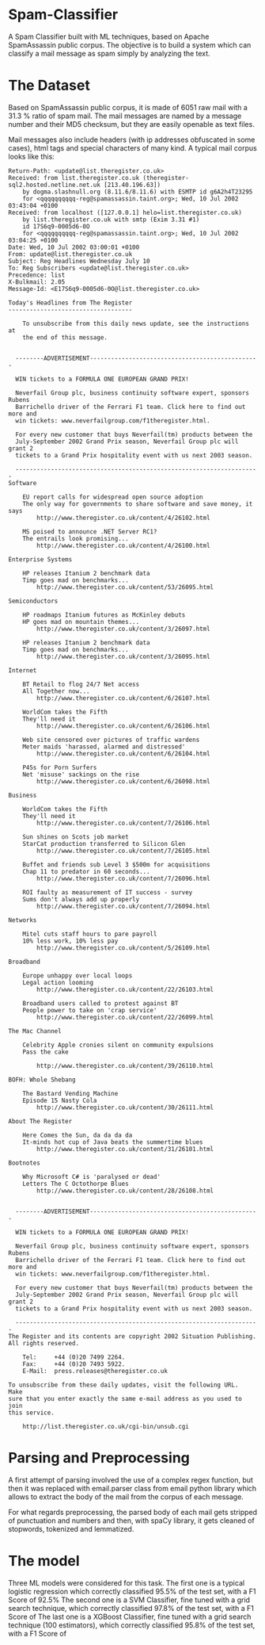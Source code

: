 # Spam-Classifier
A Spam Classifier built with ML techniques, based on Apache SpamAssassin public corpus. The objective is to build a system which can classify a mail message as spam simply by analyzing the text.


# The Dataset

Based on SpamAssassin public corpus, it is made of 6051 raw mail with a 31.3 % ratio of spam mail. The mail messages are named by a message number and their MD5 checksum, but they are easily openable as text files.

Mail messages also include headers (with ip addresses obfuscated in some cases), html tags and special characters of many kind.
A typical mail corpus looks like this:

```
Return-Path: <update@list.theregister.co.uk>
Received: from list.theregister.co.uk (theregister-sql2.hosted.netline.net.uk [213.40.196.63])
	by dogma.slashnull.org (8.11.6/8.11.6) with ESMTP id g6A2h4T23295
	for <qqqqqqqqqq-reg@spamassassin.taint.org>; Wed, 10 Jul 2002 03:43:04 +0100
Received: from localhost ([127.0.0.1] helo=list.theregister.co.uk)
	by list.theregister.co.uk with smtp (Exim 3.31 #1)
	id 17S6q9-0005d6-0O
	for <qqqqqqqqqq-reg@spamassassin.taint.org>; Wed, 10 Jul 2002 03:04:25 +0100
Date: Wed, 10 Jul 2002 03:00:01 +0100
From: update@list.theregister.co.uk
Subject: Reg Headlines Wednesday July 10
To: Reg Subscribers <update@list.theregister.co.uk>
Precedence: list
X-Bulkmail: 2.05
Message-Id: <E17S6q9-0005d6-0O@list.theregister.co.uk>

Today's Headlines from The Register
-----------------------------------

    To unsubscribe from this daily news update, see the instructions at
    the end of this message.


  --------ADVERTISEMENT------------------------------------------------

  WIN tickets to a FORMULA ONE EUROPEAN GRAND PRIX!

  Neverfail Group plc, business continuity software expert, sponsors Rubens
  Barrichello driver of the Ferrari F1 team. Click here to find out more and
  win tickets: www.neverfailgroup.com/f1theregister.html.

  For every new customer that buys Neverfail(tm) products between the
  July-September 2002 Grand Prix season, Neverfail Group plc will grant 2
  tickets to a Grand Prix hospitality event with us next 2003 season.

  ---------------------------------------------------------------------
Software

    EU report calls for widespread open source adoption
    The only way for governments to share software and save money, it says
        http://www.theregister.co.uk/content/4/26102.html

    MS poised to announce .NET Server RC1?
    The entrails look promising...
        http://www.theregister.co.uk/content/4/26100.html

Enterprise Systems

    HP releases Itanium 2 benchmark data
    Timp goes mad on benchmarks...
        http://www.theregister.co.uk/content/53/26095.html

Semiconductors

    HP roadmaps Itanium futures as McKinley debuts
    HP goes mad on mountain themes...
        http://www.theregister.co.uk/content/3/26097.html

    HP releases Itanium 2 benchmark data
    Timp goes mad on benchmarks...
        http://www.theregister.co.uk/content/3/26095.html

Internet

    BT Retail to flog 24/7 Net access
    All Together now...
        http://www.theregister.co.uk/content/6/26107.html

    WorldCom takes the Fifth
    They'll need it
        http://www.theregister.co.uk/content/6/26106.html

    Web site censored over pictures of traffic wardens 
    Meter maids 'harassed, alarmed and distressed'
        http://www.theregister.co.uk/content/6/26104.html

    P45s for Porn Surfers 
    Net 'misuse' sackings on the rise
        http://www.theregister.co.uk/content/6/26098.html

Business

    WorldCom takes the Fifth
    They'll need it
        http://www.theregister.co.uk/content/7/26106.html

    Sun shines on Scots job market
    StarCat production transferred to Silicon Glen
        http://www.theregister.co.uk/content/7/26105.html

    Buffet and friends sub Level 3 $500m for acquisitions
    Chap 11 to predator in 60 seconds...
        http://www.theregister.co.uk/content/7/26096.html

    ROI faulty as measurement of IT success - survey
    Sums don't always add up properly
        http://www.theregister.co.uk/content/7/26094.html

Networks

    Mitel cuts staff hours to pare payroll
    10% less work, 10% less pay
        http://www.theregister.co.uk/content/5/26109.html

Broadband

    Europe unhappy over local loops 
    Legal action looming
        http://www.theregister.co.uk/content/22/26103.html

    Broadband users called to protest against BT
    People power to take on 'crap service'
        http://www.theregister.co.uk/content/22/26099.html

The Mac Channel

    Celebrity Apple cronies silent on community expulsions
    Pass the cake

        http://www.theregister.co.uk/content/39/26110.html

BOFH: Whole Shebang

    The Bastard Vending Machine
    Episode 15 Nasty Cola
        http://www.theregister.co.uk/content/30/26111.html

About The Register

    Here Comes the Sun, da da da da
    It-minds hot cup of Java beats the summertime blues
        http://www.theregister.co.uk/content/31/26101.html

Bootnotes

    Why Microsoft C# is 'paralysed or dead'
    Letters The C Octothorpe Blues 
        http://www.theregister.co.uk/content/28/26108.html


  --------ADVERTISEMENT------------------------------------------------

  WIN tickets to a FORMULA ONE EUROPEAN GRAND PRIX!

  Neverfail Group plc, business continuity software expert, sponsors Rubens
  Barrichello driver of the Ferrari F1 team. Click here to find out more and
  win tickets: www.neverfailgroup.com/f1theregister.html.

  For every new customer that buys Neverfail(tm) products between the
  July-September 2002 Grand Prix season, Neverfail Group plc will grant 2
  tickets to a Grand Prix hospitality event with us next 2003 season.

  ---------------------------------------------------------------------
The Register and its contents are copyright 2002 Situation Publishing.
All rights reserved.

    Tel:     +44 (0)20 7499 2264.
    Fax:     +44 (0)20 7493 5922.
    E-Mail:  press.releases@theregister.co.uk

To unsubscribe from these daily updates, visit the following URL.  Make
sure that you enter exactly the same e-mail address as you used to join
this service.

    http://list.theregister.co.uk/cgi-bin/unsub.cgi

```


# Parsing and Preprocessing

A first attempt of parsing involved the use of a complex regex function, but then it was replaced with email.parser class from email python library which allows to extract the body of the mail from the corpus of each message.

For what regards preprocessing, the parsed body of each mail gets stripped of punctuation and numbers and then, with spaCy library, it gets cleaned of stopwords, tokenized and lemmatized.


# The model

Three ML models were considered for this task. 
The first one is a typical logistic regression which correctly classified 95.5% of the test set, with a F1 Score of 92.5%
The second one is a SVM Classifier, fine tuned with a grid search technique, which correctly classified 97.8% of the test set, with a F1 Score of 
The last one is a XGBoost Classifier, fine tuned with a grid search technique (100 estimators), which correctly classified 95.8% of the test set, with a F1 Score of
